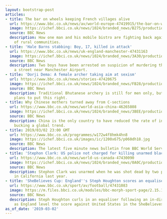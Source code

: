 ```yaml
---
layout: bootstrap-post
articles:
- title: The bar on wheels keeping French villages alive
  url: https://www.bbc.co.uk/news/av/world-europe-47419915/the-bar-on-wheels-keeping-french-villages-alive
  image: https://ichef.bbci.co.uk/news/1024/branded_news/B275/production/_105858654_p072b7hn.jpg
  source: BBC News
  description: How one man and his mobile bistro are fighting back against the decline
    of rural communities.
- title: 'Hale Barns stabbing: Boy, 17, killed in attack'
  url: https://www.bbc.co.uk/news/uk-england-manchester-47431163
  image: https://ichef.bbci.co.uk/news/1024/branded_news/3A30/production/_105869841_mediaitem105869840.jpg
  source: BBC News
  description: Two boys have been arrested on suspicion of murdering the victim in
    a street near Manchester Airport.
- title: 'Dorji Dema: A female archer taking aim at sexism'
  url: https://www.bbc.co.uk/news/stories-47420675
  image: https://ichef.bbci.co.uk/news/1024/branded_news/FB28/production/_105869246_dorjidema_target.jpg
  source: BBC News
  description: Traditional Bhutanese archery is still for men only, but Dorji Dema
    plans to put this right.
- title: Why Chinese mothers turned away from C-sections
  url: https://www.bbc.co.uk/news/world-asia-china-46265808
  image: https://ichef.bbci.co.uk/news/1024/branded_news/3BEE/production/_104524351_chinapicturesstringer.jpg
  source: BBC News
  description: China is the only country to have reduced the rate of increase in Caesareans,
    bucking a global trend.
- title: 2019/03/02 23:00 GMT
  url: https://www.bbc.co.uk/programmes/w172w4f8hmk4hn8
  image: https://ichef.bbci.co.uk/images/ic/1200x675/p060dh18.jpg
  source: BBC News
  description: The latest five minute news bulletin from BBC World Service.
- title: 'Stephon Clark: US police not charged for killing unarmed black man'
  url: https://www.bbc.co.uk/news/world-us-canada-47430090
  image: https://ichef.bbci.co.uk/news/1024/branded_news/0A0C/production/_100527520_stephonclark.jpg
  source: BBC News
  description: Stephon Clark was unarmed when he was shot dead by two police officers
    in California last year.
- title: 'SheBelieves Cup: England''s Steph Houghton scores an equaliser against USA'
  url: https://www.bbc.co.uk/sport/av/football/47431083
  image: https://m.files.bbci.co.uk/modules/bbc-morph-sport-page/2.15.12/images/bbc-sport-logo.png
  source: BBC News
  description: Steph Houghton curls in an equaliser following an in-direct free-kick
    as England level the score against United States in the SheBelieves Cup.
as_of_date: '2019-03-02'
---
```


